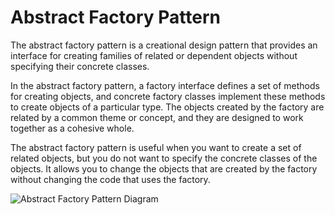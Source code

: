 # Abstract Factory Pattern

The abstract factory pattern is a creational design pattern that provides an interface for creating families of related or dependent objects without specifying their concrete classes.

In the abstract factory pattern, a factory interface defines a set of methods for creating objects, and concrete factory classes implement these methods to create objects of a particular type. The objects created by the factory are related by a common theme or concept, and they are designed to work together as a cohesive whole.

The abstract factory pattern is useful when you want to create a set of related objects, but you do not want to specify the concrete classes of the objects. It allows you to change the objects that are created by the factory without changing the code that uses the factory.

![Abstract Factory Pattern Diagram](../../../../resources/imgs/abstract%20factory.png)
